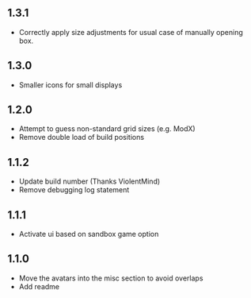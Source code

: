 ## 1.3.1

- Correctly apply size adjustments for usual case of manually opening box.

## 1.3.0

- Smaller icons for small displays

## 1.2.0

- Attempt to guess non-standard grid sizes (e.g. ModX)
- Remove double load of build positions

## 1.1.2

- Update build number (Thanks ViolentMind)
- Remove debugging log statement

## 1.1.1

- Activate ui based on sandbox game option

## 1.1.0

- Move the avatars into the misc section to avoid overlaps
- Add readme
